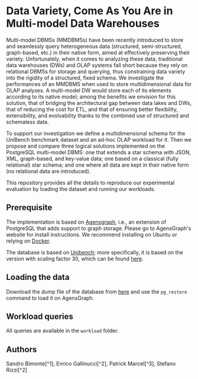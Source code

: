 # Data Variety, Come As You Are in Multi-model Data Warehouses

Multi-model DBMSs (MMDBMSs) have been recently introduced to store and seamlessly query heterogeneous data (structured, semi-structured, graph-based, etc.) in their native form, aimed at effectively preserving their variety. Unfortunately, when it comes to analyzing these data, traditional data warehouses (DWs) and OLAP systems fall short because they rely on relational DBMSs for storage and querying, thus constraining data variety into the rigidity of a structured, fixed schema. We investigate the performances of an MMDBMS when used to store multidimensional data for OLAP analyses. A multi-model DW would store each of its elements according to its native model; among the benefits we envision for this solution, that of bridging the architectural gap between data lakes and DWs, that of reducing the cost for ETL, and that of ensuring better flexibility, extensibility, and evolvability thanks to the combined use of structured and schemaless data.
    
To support our investigation we define a multidimensional schema for the UniBench benchmark dataset and an ad-hoc OLAP workload for it. Then we propose and compare three logical solutions implemented on the PostgreSQL multi-model DBMS: one that extends a star schema with JSON, XML, graph-based, and key-value data; one based on a classical (fully relational) star schema; and one where all data are kept in their native form (no relational data are introduced).

This repository provides all the details to reproduce our experimental evaluation by loading the dataset and running our workloads.

## Prerequisite

The implementation is based on [Agensgraph](https://bitnine.net/agensgraph/), i.e., an extension of PostgreSQL that adds support to graph storage. Please go to AgensGraph's website for install instructions. We recommend installing on Ubuntu or relying on [Docker](https://hub.docker.com/r/maxims/agens-graph-docker/dockerfile).

The database is based on [Unibench](https://github.com/HY-UDBMS/UniBench); more specifically, it is based on the version with scaling factor 30, which can be found [here](https://github.com/HY-UDBMS/Unibench/releases).

## Loading the data

Download the dump file of the database from [here](http://big.csr.unibo.it/downloads/m3d-dump) and use the ```pg_restore``` command to load it on AgensGraph.

## Workload queries

All queries are available in the ```workload``` folder.

## Authors

Sandro Bimonte[^1], Enrico Gallinucci[^2], Patrick Marcel[^3], Stefano Rizzi[^2]